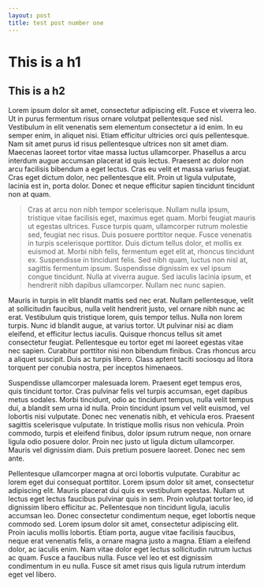 ```yaml
---
layout: post
title: test post number one
---
```


# This is a h1 #

## This is a h2 ##

Lorem ipsum dolor sit amet, consectetur adipiscing elit. Fusce et viverra leo. Ut in purus fermentum risus ornare volutpat pellentesque sed nisl. Vestibulum in elit venenatis sem elementum consectetur a id enim. In eu semper enim, in aliquet nisi. Etiam efficitur ultricies orci quis pellentesque. Nam sit amet purus id risus pellentesque ultrices non sit amet diam. Maecenas laoreet tortor vitae massa luctus ullamcorper. Phasellus a arcu interdum augue accumsan placerat id quis lectus. Praesent ac dolor non arcu facilisis bibendum a eget lectus. Cras eu velit et massa varius feugiat. Cras eget dictum dolor, nec pellentesque elit. Proin ut ligula vulputate, lacinia est in, porta dolor. Donec et neque efficitur sapien tincidunt tincidunt non at quam.

>Cras at arcu non nibh tempor scelerisque. Nullam nulla ipsum, tristique vitae facilisis eget, maximus eget quam. Morbi feugiat mauris ut egestas ultrices. Fusce turpis quam, ullamcorper rutrum molestie sed, feugiat nec risus. Duis posuere porttitor neque. Fusce venenatis in turpis scelerisque porttitor. Duis dictum tellus dolor, et mollis ex euismod at. Morbi nibh felis, fermentum eget elit at, rhoncus tincidunt ex. Suspendisse in tincidunt felis. Sed nibh quam, luctus non nisl at, sagittis fermentum ipsum. Suspendisse dignissim ex vel ipsum congue tincidunt. Nulla at viverra augue. Sed iaculis lacinia ipsum, et hendrerit nibh dapibus ullamcorper. Nullam nec nunc sapien.

Mauris in turpis in elit blandit mattis sed nec erat. Nullam pellentesque, velit at sollicitudin faucibus, nulla velit hendrerit justo, vel ornare nibh nunc ac erat. Vestibulum quis tristique lorem, quis tempor tellus. Nulla non lorem turpis. Nunc id blandit augue, at varius tortor. Ut pulvinar nisi ac diam eleifend, et efficitur lectus iaculis. Quisque rhoncus tellus sit amet consectetur feugiat. Pellentesque eu tortor eget mi laoreet egestas vitae nec sapien. Curabitur porttitor nisi non bibendum finibus. Cras rhoncus arcu a aliquet suscipit. Duis ac turpis libero. Class aptent taciti sociosqu ad litora torquent per conubia nostra, per inceptos himenaeos.

Suspendisse ullamcorper malesuada lorem. Praesent eget tempus eros, quis tincidunt tortor. Cras pulvinar felis vel turpis accumsan, eget dapibus metus sodales. Morbi tincidunt, odio ac tincidunt tempus, nulla velit tempus dui, a blandit sem urna id nulla. Proin tincidunt ipsum vel velit euismod, vel lobortis nisi vulputate. Donec nec venenatis nibh, et vehicula eros. Praesent sagittis scelerisque vulputate. In tristique mollis risus non vehicula. Proin commodo, turpis et eleifend finibus, dolor ipsum rutrum neque, non ornare ligula odio posuere dolor. Proin nec justo ut ligula dictum ullamcorper. Mauris vel dignissim diam. Duis pretium posuere laoreet. Donec nec sem ante.

Pellentesque ullamcorper magna at orci lobortis vulputate. Curabitur ac lorem eget dui consequat porttitor. Lorem ipsum dolor sit amet, consectetur adipiscing elit. Mauris placerat dui quis ex vestibulum egestas. Nullam ut lectus eget lectus faucibus pulvinar quis in sem. Proin volutpat tortor leo, id dignissim libero efficitur ac. Pellentesque non tincidunt ligula, iaculis accumsan leo. Donec consectetur condimentum neque, eget lobortis neque commodo sed. Lorem ipsum dolor sit amet, consectetur adipiscing elit. Proin iaculis mollis lobortis. Etiam porta, augue vitae facilisis faucibus, neque erat venenatis felis, a ornare magna justo a magna. Etiam a eleifend dolor, ac iaculis enim. Nam vitae dolor eget lectus sollicitudin rutrum luctus ac quam. Fusce a faucibus nulla. Fusce vel leo et est dignissim condimentum in eu nulla. Fusce sit amet risus quis ligula rutrum interdum eget vel libero.
